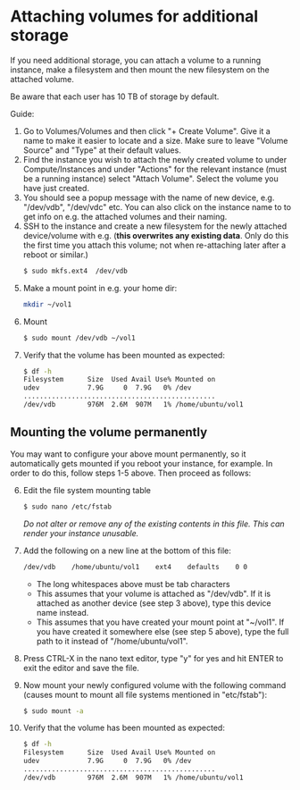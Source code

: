 # Attaching volumes for additional storage

If you need additional storage, you can attach a volume to a running instance, make a filesystem and then mount the new filesystem on the attached volume.

Be aware that each user has 10 TB of storage by default.

Guide:
1. Go to Volumes/Volumes and then click "+ Create Volume". Give it a name to make it easier to locate and a size. Make sure to leave "Volume Source" and "Type" at their default values.
2. Find the instance you wish to attach the newly created volume to under Compute/Instances and under "Actions" for the relevant instance (must be a running instance) select "Attach Volume". Select the volume you have just created.
3. You should see a popup message with the name of new device, e.g. "/dev/vdb", "/dev/vdc" etc. You can also click on the instance name to to get info on e.g. the attached volumes and their naming.
4. SSH to the instance and create a new filesystem for the newly attached device/volume with e.g. (**this overwrites any existing data**. Only do this the first time you attach this volume; not when re-attaching later after a reboot or similar.)
   ```bash
   $ sudo mkfs.ext4  /dev/vdb
   ```
5. Make a mount point in e.g. your home dir:
   ```bash
   mkdir ~/vol1
   ```
6. Mount
   ```bash
   $ sudo mount /dev/vdb ~/vol1
   ```
7. Verify that the volume has been mounted as expected:
   ```bash
   $ df -h
   Filesystem      Size  Used Avail Use% Mounted on
   udev            7.9G     0  7.9G   0% /dev
   ................................................
   /dev/vdb        976M  2.6M  907M   1% /home/ubuntu/vol1
   ```

## Mounting the volume permanently

You may want to configure your above mount permanently, so it automatically gets mounted if you reboot your instance, for example. In order to do this, follow steps 1-5 above. Then proceed as follows:

6. Edit the file system mounting table
   ```bash
   $ sudo nano /etc/fstab
   ```
   *Do not alter or remove any of the existing contents in this file. This can render your instance unusable.*
7. Add the following on a new line at the bottom of this file:
   ```bash
   /dev/vdb    /home/ubuntu/vol1    ext4    defaults    0 0
   ```
   - The long whitespaces above must be tab characters
   - This assumes that your volume is attached as "/dev/vdb". If it is attached as another device (see step 3 above), type this device name instead.
   - This assumes that you have created your mount point at "~/vol1". If you have created it somewhere else (see step 5 above), type the full path to it instead of "/home/ubuntu/vol1".

8. Press CTRL-X in the nano text editor, type "y" for yes and hit ENTER to exit the editor and save the file.
9. Now mount your newly configured volume with the following command (causes mount to mount all file systems mentioned in "etc/fstab"):
   ```bash
   $ sudo mount -a
   ```
10. Verify that the volume has been mounted as expected:
    ```bash
    $ df -h
    Filesystem      Size  Used Avail Use% Mounted on
    udev            7.9G     0  7.9G   0% /dev
    ................................................
    /dev/vdb        976M  2.6M  907M   1% /home/ubuntu/vol1
    ```
